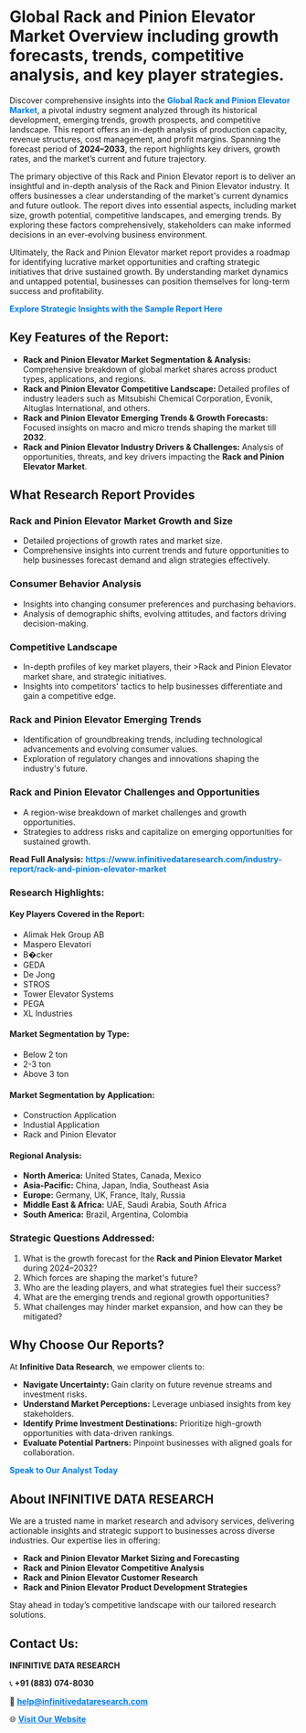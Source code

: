 <h1>Global Rack and Pinion Elevator Market Overview including growth forecasts, trends, competitive analysis, and key player strategies.</h1>
<p>
Discover comprehensive insights into the 
<a href="https://www.infinitivedataresearch.com/industry-report/rack-and-pinion-elevator-market" rel="dofollow" style="color: #007BFF; text-decoration: none;"><strong>Global Rack and Pinion Elevator Market</strong></a>, a pivotal industry segment analyzed through its historical development, emerging trends, growth prospects, and competitive landscape. This report offers an in-depth analysis of production capacity, revenue structures, cost management, and profit margins. Spanning the forecast period of <strong>2024–2033</strong>, the report highlights key drivers, growth rates, and the market’s current and future trajectory.
</p>
<p>
The primary objective of this Rack and Pinion Elevator report is to deliver an insightful and in-depth analysis of the Rack and Pinion Elevator industry. It offers businesses a clear understanding of the market's current dynamics and future outlook. The report dives into essential aspects, including market size, growth potential, competitive landscapes, and emerging trends. By exploring these factors comprehensively, stakeholders can make informed decisions in an ever-evolving business environment.
</p>
<p>
Ultimately, the Rack and Pinion Elevator market report provides a roadmap for identifying lucrative market opportunities and crafting strategic initiatives that drive sustained growth. By understanding market dynamics and untapped potential, businesses can position themselves for long-term success and profitability.
</p>
<p>
<a href="https://www.infinitivedataresearch.com/request-sample/reportId=111258" style="color: #007BFF; text-decoration: none;"><strong>Explore Strategic Insights with the Sample Report Here</strong></a>
</p>

<h2>Key Features of the Report:</h2>
<ul>
<li><strong>Rack and Pinion Elevator Market Segmentation & Analysis:</strong> Comprehensive breakdown of global market shares across product types, applications, and regions.</li>
<li><strong>Rack and Pinion Elevator Competitive Landscape:</strong> Detailed profiles of industry leaders such as Mitsubishi Chemical Corporation, Evonik, Altuglas International, and others.</li>
<li><strong>Rack and Pinion Elevator Emerging Trends & Growth Forecasts:</strong> Focused insights on macro and micro trends shaping the market till <strong>2032</strong>.</li>
<li><strong>Rack and Pinion Elevator Industry Drivers & Challenges:</strong> Analysis of opportunities, threats, and key drivers impacting the <strong>Rack and Pinion Elevator Market</strong>.</li>
</ul>

<h2>What Research Report Provides</h2>
<h3>Rack and Pinion Elevator Market Growth and Size</h3>
<ul>
<li>Detailed projections of growth rates and market size.</li>
<li>Comprehensive insights into current trends and future opportunities to help businesses forecast demand and align strategies effectively.</li>
</ul>

<h3>Consumer Behavior Analysis</h3>
<ul>
<li>Insights into changing consumer preferences and purchasing behaviors.</li>
<li>Analysis of demographic shifts, evolving attitudes, and factors driving decision-making.</li>
</ul>

<h3>Competitive Landscape</h3>
<ul>
<li>In-depth profiles of key market players, their >Rack and Pinion Elevator market share, and strategic initiatives.</li>
<li>Insights into competitors' tactics to help businesses differentiate and gain a competitive edge.</li>
</ul>

<h3>Rack and Pinion Elevator Emerging Trends</h3>
<ul>
<li>Identification of groundbreaking trends, including technological advancements and evolving consumer values.</li>
<li>Exploration of regulatory changes and innovations shaping the industry's future.</li>
</ul>

<h3>Rack and Pinion Elevator Challenges and Opportunities</h3>
<ul>
<li>A region-wise breakdown of market challenges and growth opportunities.</li>
<li>Strategies to address risks and capitalize on emerging opportunities for sustained growth.</li>
</ul>
<p><strong>Read Full Analysis:</strong> <a href="https://www.infinitivedataresearch.com/industry-report/rack-and-pinion-elevator-market" rel="dofollow" style="color: #007BFF; text-decoration: none;"><strong>https://www.infinitivedataresearch.com/industry-report/rack-and-pinion-elevator-market</strong></a></p>
<h3>Research Highlights:</h3>
<h4>Key Players Covered in the Report:</h4>
<ul><li>Alimak Hek Group AB</li><li>Maspero Elevatori</li><li>B�cker</li><li>GEDA</li><li>De Jong</li><li>STROS</li><li>Tower Elevator Systems</li><li>PEGA</li><li>XL Industries</li></ul>
<h4>Market Segmentation by Type:</h4>
<ul><li>Below 2 ton</li><li>2-3 ton</li><li>Above 3 ton</li></ul>
<h4>Market Segmentation by Application:</h4>
<ul><li>Construction Application</li><li>Industial Application</li><li>Rack and Pinion Elevator</li></ul>

<h4>Regional Analysis:</h4>
<ul>
<li><strong>North America:</strong> United States, Canada, Mexico</li>
<li><strong>Asia-Pacific:</strong> China, Japan, India, Southeast Asia</li>
<li><strong>Europe:</strong> Germany, UK, France, Italy, Russia</li>
<li><strong>Middle East & Africa:</strong> UAE, Saudi Arabia, South Africa</li>
<li><strong>South America:</strong> Brazil, Argentina, Colombia</li>
</ul>

<h3>Strategic Questions Addressed:</h3>
<ol>
<li>What is the growth forecast for the <strong>Rack and Pinion Elevator Market</strong> during 2024–2032?</li>
<li>Which forces are shaping the market's future?</li>
<li>Who are the leading players, and what strategies fuel their success?</li>
<li>What are the emerging trends and regional growth opportunities?</li>
<li>What challenges may hinder market expansion, and how can they be mitigated?</li>
</ol>

<h2>Why Choose Our Reports?</h2>
<p>At <strong>Infinitive Data Research</strong>, we empower clients to:</p>
<ul>
<li><strong>Navigate Uncertainty:</strong> Gain clarity on future revenue streams and investment risks.</li>
<li><strong>Understand Market Perceptions:</strong> Leverage unbiased insights from key stakeholders.</li>
<li><strong>Identify Prime Investment Destinations:</strong> Prioritize high-growth opportunities with data-driven rankings.</li>
<li><strong>Evaluate Potential Partners:</strong> Pinpoint businesses with aligned goals for collaboration.</li>
</ul>
<p><a href="https://www.infinitivedataresearch.com/industry-report/rack-and-pinion-elevator-market" rel="dofollow" style="color: #007BFF; text-decoration: none;"><strong>Speak to Our Analyst Today</strong></a></p>

<h2>About INFINITIVE DATA RESEARCH</h2>
<p>We are a trusted name in market research and advisory services, delivering actionable insights and strategic support to businesses across diverse industries. Our expertise lies in offering:</p>
<ul>
<li><strong>Rack and Pinion Elevator Market Sizing and Forecasting</strong></li>
<li><strong>Rack and Pinion Elevator Competitive Analysis</strong></li>
<li><strong>Rack and Pinion Elevator Customer Research</strong></li>
<li><strong>Rack and Pinion Elevator Product Development Strategies</strong></li>
</ul>
<p>Stay ahead in today’s competitive landscape with our tailored research solutions.</p>

<h2>Contact Us:</h2>
<p><strong>INFINITIVE DATA RESEARCH</strong></p>
<p>📞 <strong>+91 (883) 074-8030</strong></p>
<p>📧 <strong><a href="mailto:help@infinitivedataresearch.com" style="color: #007BFF;">help@infinitivedataresearch.com</a></strong></p>
<p>🌐 <strong><a href="https://www.infinitivedataresearch.com" rel="dofollow" style="color: #007BFF;">Visit Our Website</a></strong></p>